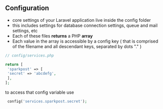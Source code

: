 <!-- @format -->

## Configuration

- core settings of your Laravel application live inside the config folder
- this includes settings for database connection settings, queue
  and mail settings, etc
- Each of these files **returns** a PHP **array**
- Each value in the array is accessible by a config key ( that is comprised of the filename and all descendant keys, separated by dots "." )

```php
// config/services.php

return [
 'sparkpost' => [
 'secret' => 'abcdefg',
 ],
];

```

to access that config variable use

```php
 config('services.sparkpost.secret');
```
